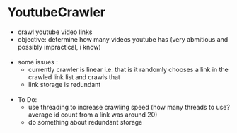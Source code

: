 # YoutubeCrawler
- crawl youtube video links
- objective: determine how many videos youtube has (very abmitious and possibly impractical, i know)
<br><br>
- some issues :
  - currently crawler is linear i.e. that is it randomly chooses a link in the crawled link list and crawls that 
  - link storage is redundant
<br><br>
- To Do:
  - use threading to increase crawling speed (how many threads to use? average id count from a link was around 20)
  - do something about redundant storage

